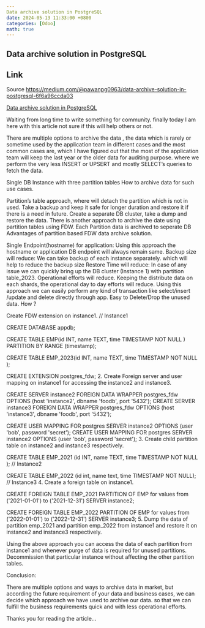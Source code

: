```yaml
---
Data archive solution in PostgreSQL
date: 2024-05-13 11:33:00 +0800
categories: [Odoo]
math: true
---
```

## Data archive solution in PostgreSQL

## Link

Source https://medium.com/@pawanpg0963/data-archive-solution-in-postgresql-6f6a96ccda03

[Data archive solution in PostgreSQL](https://medium.com/@pawanpg0963/data-archive-solution-in-postgresql-6f6a96ccda03)


Waiting from long time to write something for community. finally today I am here with this article not sure if this will help others or not.

There are multiple options to archive the data , the data which is rarely or sometime used by the application team in different cases and the most common cases are, which I have figured out that the most of the application team will keep the last year or the older data for auditing purpose. where we perform the very less INSERT or UPSERT and mostly SELECT’s queries to fetch the data.

Single DB Instance with three partition tables
How to archive data for such use cases.

Partition’s table approach, where will detach the partition which is not in used.
Take a backup and keep it safe for longer duration and restore it if there is a need in future.
Create a separate DB cluster, take a dump and restore the data.
There is another approach to archive the date using partition tables using FDW.
Each Partition data is archived to seperate DB
Advantages of partition based FDW data archive solution.

Single Endpoint(hostname) for application: Using this approach the hostname or application DB endpoint will always remain same.
Backup size will reduce: We can take backup of each instance separately. which will help to reduce the backup size
Restore Time will reduce: In case of any issue we can quickly bring up the DB cluster (Instance 1) with partition table_2023.
Operational efforts will reduce. Keeping the distribute data on each shards, the operational day to day efforts will reduce.
Using this approach we can easily perform any kind of transaction like select/insert /update and delete directly through app.
Easy to Delete/Drop the unused data.
How ?

Create FDW extension on instance1.
// Instance1

CREATE DATABASE appdb;

CREATE TABLE EMP(id INT, name TEXT, time TIMESTAMP NOT NULL ) PARTITION BY RANGE (timestamp);

CREATE TABLE EMP_2023(id INT, name TEXT, time TIMESTAMP NOT NULL ); 


CREATE EXTENSION postgres_fdw;
2. Create Foreign server and user mapping on instance1 for accessing the instance2 and instance3.


CREATE SERVER instance2 FOREIGN DATA WRAPPER postgres_fdw OPTIONS (host 'instance2', dbname 'foodb', port '5432');
CREATE SERVER instance3 FOREIGN DATA WRAPPER postgres_fdw OPTIONS (host 'instance3', dbname 'foodb', port '5432');


CREATE USER MAPPING FOR postgres SERVER instance2 OPTIONS (user 'bob', password 'secret');
CREATE USER MAPPING FOR postgres SERVER instance2 OPTIONS (user 'bob', password 'secret');
3. Create child partition table on instance2 and instance3 respectively.

CREATE TABLE EMP_2021 (id INT, name TEXT, time TIMESTAMP NOT NULL );  // Instance2

CREATE TABLE EMP_2022 (id int, name text, time TIMESTAMP NOT NULL);   // Instance3
4. Create a foreign table on instance1.

CREATE FOREIGN TABLE EMP_2021 PARTITION OF EMP for values from ('2021-01-01') to ('2021-12-31') SERVER instance2;

CREATE FOREIGN TABLE EMP_2022 PARTITION OF EMP for values from ('2022-01-01') to ('2022-12-31') SERVER instance3;
5. Dump the data of partition emp_2021 and partition emp_2022 from instance1 and restore it on instance2 and instance3 respectively.

Using the above approach you can access the data of each partition from instance1 and whenever purge of data is required for unused partitions. Decommission that particular instance without affecting the other partition tables.

Conclusion:

There are multiple options and ways to archive data in market, but according the future requirement of your data and business cases, we can decide which approach we have used to archive our data. so that we can fulfill the business requirements quick and with less operational efforts.

Thanks you for reading the article…

